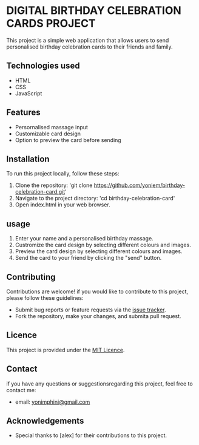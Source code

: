 # DIGITAL BIRTHDAY CELEBRATION CARDS PROJECT

This project is a simple web application that allows users to send personalised birthday celebration cards to their friends and family.

## Technologies used

- HTML
- CSS
- JavaScript

## Features

- Persornalised massage input
- Customizable card design
- Option to preview the card before sending

## Installation

To run this project locally, follow these steps:

1. Clone the repository: 'git clone https://github.com/yoniem/birthday-celebration-card.git'
2. Navigate to the project directory: 'cd birthday-celebration-card'
3. Open index.html in your web browser.

## usage

1. Enter your name and a personalised birthday massage.
2. Custromize the card design by selecting different colours and images.
3. Preview the card design by selecting different colours and images.
4. Send the card to your friend by clicking the "send" button.

## Contributing

Contributions are welcome! if you would like to contribute to this project, please follow these guidelines:
- Submit bug reports or feature requests via the [issue tracker](https://github.com/yoniem/birthday-celebration-card/issues).
- Fork the repository, make your changes, and submita pull request.

## Licence

This project is provided under the [MIT Licence](https://opensource.org/licences/MIT).

## Contact

if you have any questions or suggestionsregarding this project, feel free to contact me:
- email: [yonimphini@gmail.com](https://github.com/yoniem)

## Acknowledgements

- Special thanks to [alex] for their contributions to this project.
